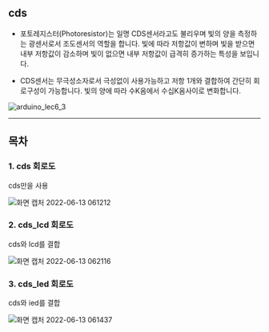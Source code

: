 ## cds

- 포토레지스터(Photoresistor)는 일명 CDS센서라고도 불리우며 빛의 양을 측정하는 광센서로서 조도센서의 역할을 합니다. 빛에 따라 저항값이 변하며 빛을 받으면 내부 저항값이 감소하며 빛이 없으면 내부 저항값이 급격히 증가하는 특성을 보입니다.

- CDS센서는 무극성소자로서 극성없이 사용가능하고 저항 1개와 결합하여 간단히 회로구성이 가능합니다. 빛의 양에 따라 수K옴에서 수십K옴사이로 변화합니다.

![arduino_lec6_3](https://user-images.githubusercontent.com/102521625/173254022-249a7b96-e8fa-44af-bb09-9df55905b16d.jpg)


___

## 목차

### 1. cds 회로도

cds만을 사용

![화면 캡처 2022-06-13 061212](https://user-images.githubusercontent.com/102521625/173254044-6980a62d-28b7-46e9-b458-16ced3d1ea65.jpg)

### 2. cds_lcd 회로도

cds와 lcd를 결합

![화면 캡처 2022-06-13 062116](https://user-images.githubusercontent.com/102521625/173254091-56ebab81-3d3e-4416-888f-d4224b521a2f.jpg)

### 3. cds_led 회로도

cds와 ied를 결합

![화면 캡처 2022-06-13 061437](https://user-images.githubusercontent.com/102521625/173254104-42142211-b2ad-40c7-8e1f-ee42b6750f23.jpg)
